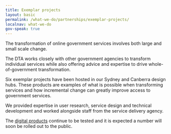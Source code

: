 ```yaml
---
title: Exemplar projects
layout: basic
permalink: /what-we-do/partnerships/exemplar-projects/
localnav: what-we-do
gov-speak: true
---
```


The transformation of online government services involves both large and small scale change.

The DTA works closely with other government agencies to transform individual services while also offering advice and expertise to drive whole-of-government transformation.

Six exemplar projects have been hosted in our Sydney and Canberra design hubs. These products are examples of what is possible when transforming services and how incremental change can greatly improve access to government services.

We provided expertise in user research, service design and technical development and worked alongside staff from the service delivery agency.

The [digital products](https://www.dta.gov.au/what-we-do/exemplars/) continue to be tested and it is expected a number will soon be rolled out to the public. 

